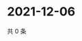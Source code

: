 # 2021-12-06

共 0 条

<!-- BEGIN WEIBO -->
<!-- 最后更新时间 Mon Dec 06 2021 05:07:47 GMT+0800 (China Standard Time) -->

<!-- END WEIBO -->
